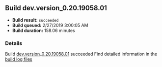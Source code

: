 ## Build dev.version_0.20.19058.01
- **Build result:** `succeeded`
- **Build queued:** 2/27/2019 3:00:05 AM
- **Build duration:** 158.06 minutes
### Details
Build [dev.version_0.20.19058.01](https://winappstudio.visualstudio.com/web/build.aspx?pcguid=a4ef43be-68ce-4195-a619-079b4d9834c2&builduri=vstfs%3a%2f%2f%2fBuild%2fBuild%2f27144) succeeded
Find detailed information in the [build log files](https://uwpctdiags.blob.core.windows.net/buildlogs/dev.version_0.20.19058.01_logs.zip)
